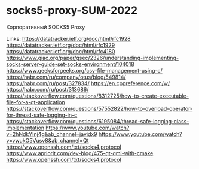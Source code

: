 # socks5-proxy-SUM-2022
Корпоративный SOCKS5 Proxy

Links:
    https://datatracker.ietf.org/doc/html/rfc1928
    https://datatracker.ietf.org/doc/html/rfc1929
    https://datatracker.ietf.org/doc/html/rfc4180
    https://www.giac.org/paper/gsec/2326/understanding-implementing-socks-server-guide-set-socks-environment/104018
    https://www.geeksforgeeks.org/csv-file-management-using-c/
    https://habr.com/ru/company/otus/blog/549814/
    https://habr.com/ru/post/327834/
    https://en.cppreference.com/w/
    https://habr.com/ru/post/313686/
    https://stackoverflow.com/questions/8312725/how-to-create-executable-file-for-a-qt-application
    https://stackoverflow.com/questions/57552822/how-to-overload-operator-for-thread-safe-logging-in-c
    https://stackoverflow.com/questions/6195084/thread-safe-logging-class-implementation
    https://www.youtube.com/watch?v=2hNdkYInj4g&ab_channel=javidx9
    https://www.youtube.com/watch?v=vwukO5Vusv8&ab_channel=Qt
    https://www.openssh.com/txt/socks4.protocol
    https://www.apriorit.com/dev-blog/475-qt-qml-with-cmake
    https://www.openssh.com/txt/socks4.protocol
